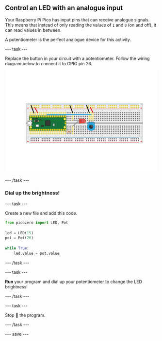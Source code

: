 ## Control an LED with an analogue input

Your Raspberry Pi Pico has input pins that can receive analogue signals. This means that instead of only reading the values of `1` and `0` (on and off), it can read values in between.

A potentiometer is the perfect analogue device for this activity. 

--- task ---
 
Replace the button in your circuit with a potentiometer. Follow the wiring diagram below to connect it to GPIO pin 26.

![Potentiometer connected with an LED to the Pico](images/pot_and_LED.png)

--- /task ---

### Dial up the brightness!

--- task ---

Create a new file and add this code.

```python
from picozero import LED, Pot

led = LED(15)
pot = Pot(26)

while True:
    led.value = pot.value
```

--- /task ---

--- task ---

**Run** your program and dial up your potentiometer to change the LED brightness!

--- /task ---

--- task ---

Stop 🛑 the program.

--- /task ---

--- save ---
